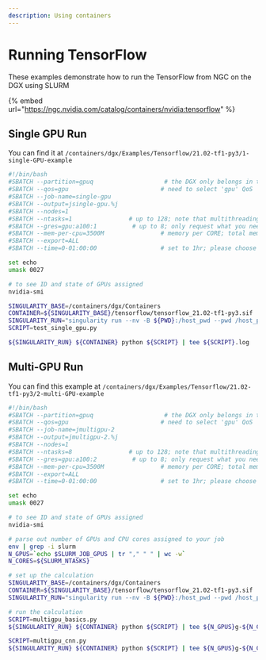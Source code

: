 ```yaml
---
description: Using containers
---
```


# Running TensorFlow

These examples demonstrate how to run the TensorFlow from NGC on the DGX using SLURM

{% embed url="https://ngc.nvidia.com/catalog/containers/nvidia:tensorflow" %}

## Single GPU Run

You can find it at `/containers/dgx/Examples/Tensorflow/21.02-tf1-py3/1-single-GPU-example`

```bash
#!/bin/bash
#SBATCH --partition=gpuq                    # the DGX only belongs in the 'gpu'  partition
#SBATCH --qos=gpu                          # need to select 'gpu' QoS
#SBATCH --job-name=single-gpu
#SBATCH --output=jsingle-gpu.%j
#SBATCH --nodes=1
#SBATCH --ntasks=1                # up to 128; note that multithreading is enabled
#SBATCH --gres=gpu:a100:1          # up to 8; only request what you need
#SBATCH --mem-per-cpu=3500M                # memory per CORE; total memory is 1 TB (1,000,000 MB)
#SBATCH --export=ALL
#SBATCH --time=0-01:00:00                  # set to 1hr; please choose carefully

set echo
umask 0027

# to see ID and state of GPUs assigned
nvidia-smi

SINGULARITY_BASE=/containers/dgx/Containers
CONTAINER=${SINGULARITY_BASE}/tensorflow/tensorflow_21.02-tf1-py3.sif
SINGULARITY_RUN="singularity run --nv -B ${PWD}:/host_pwd --pwd /host_pwd"
SCRIPT=test_single_gpu.py

${SINGULARITY_RUN} ${CONTAINER} python ${SCRIPT} | tee ${SCRIPT}.log
```

## Multi-GPU Run

You can find this example at `/containers/dgx/Examples/Tensorflow/21.02-tf1-py3/2-multi-GPU-example`

```bash
#!/bin/bash
#SBATCH --partition=gpuq                    # the DGX only belongs in the 'gpu'  partition
#SBATCH --qos=gpu                          # need to select 'gpu' QoS
#SBATCH --job-name=jmultigpu-2
#SBATCH --output=jmultigpu-2.%j
#SBATCH --nodes=1
#SBATCH --ntasks=8                # up to 128; note that multithreading is enabled
#SBATCH --gres=gpu:a100:2          # up to 8; only request what you need
#SBATCH --mem-per-cpu=3500M                # memory per CORE; total memory is 1 TB (1,000,000 MB)
#SBATCH --export=ALL
#SBATCH --time=0-01:00:00                  # set to 1hr; please choose carefully

set echo
umask 0027

# to see ID and state of GPUs assigned
nvidia-smi

# parse out number of GPUs and CPU cores assigned to your job
env | grep -i slurm
N_GPUS=`echo $SLURM_JOB_GPUS | tr "," " " | wc -w`
N_CORES=${SLURM_NTASKS}

# set up the calculation
SINGULARITY_BASE=/containers/dgx/Containers
CONTAINER=${SINGULARITY_BASE}/tensorflow/tensorflow_21.02-tf1-py3.sif
SINGULARITY_RUN="singularity run --nv -B ${PWD}:/host_pwd --pwd /host_pwd"

# run the calculation
SCRIPT=multigpu_basics.py
${SINGULARITY_RUN} ${CONTAINER} python ${SCRIPT} | tee ${N_GPUS}g-${N_CORES}c-${SCRIPT}.log

SCRIPT=multigpu_cnn.py
${SINGULARITY_RUN} ${CONTAINER} python ${SCRIPT} | tee ${N_GPUS}g-${N_CORES}c-${SCRIPT}.log
```

